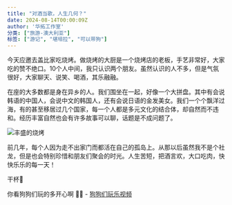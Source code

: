 ```yaml
---
title: "对酒当歌，人生几何？"
date: 2024-08-14T00:00:09Z
author: '华拓工作室'
分类: ["旅游-澳大利亚"]
标签: ["游记", "堪培拉", "可以带狗"]
---
```


今天应邀去盖比家吃烧烤。做烧烤的大厨是一个烧烤店的老板，手艺非常好，大家吃的赞不绝口。10个人中间，我只认识两个朋友。虽然认识的人不多，但是气氛很好，大家聊天、说笑、喝酒，其乐融融。

在座的大多数都是身在异乡的人。我们围坐在一起，好像一个大拼盘。其中有会说韩语的中国人，会说中文的韩国人，还有会说日语的金发美女。我们一个个飘洋过海，有的甚至移居过几个国家，每一个人都是多元文化的结合体，却自然而不违和。经历丰富自然也会有许多故事可以聊，话题是不成问题了。

![丰盛的烧烤](https://substackcdn.com/image/fetch/w_1456,c_limit,f_webp,q_auto:good,fl_progressive:steep/https%3A%2F%2Fsubstack-post-media.s3.amazonaws.com%2Fpublic%2Fimages%2Feee7a7ff-eadc-4eb8-baa4-5c84a6295c13_3518x5046.jpeg)

前几年，每个人因为走不出家门而都活在自己的孤岛上。从那以后虽然我不是个社龙，但是也会特别珍惜和朋友们聚会的时光。人生苦短，把酒言欢，大口吃肉，快快乐乐的每一天！

干杯🍻

你看狗狗们玩的多开心啊 🥳💕 - [狗狗们玩乐视频](https://huatuostudio.substack.com/p/6b0)
